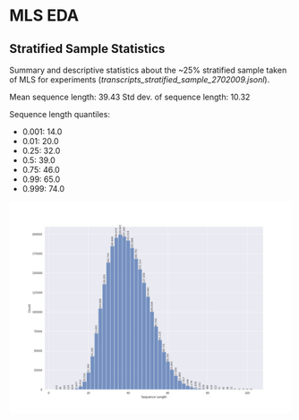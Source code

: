 # MLS EDA

## Stratified Sample Statistics

Summary and descriptive statistics about the ~25% stratified sample taken of MLS for experiments (_transcripts_stratified_sample_2702009.jsonl_).

Mean sequence length: 39.43
Std dev. of sequence length: 10.32

Sequence length quantiles:
- 0.001: 14.0
- 0.01: 20.0
- 0.25: 32.0
- 0.5: 39.0
- 0.75: 46.0
- 0.99: 65.0
- 0.999: 74.0

![Histogram of sequence lengths of MLS](/docs/assets/mls_strat_sample_seq_lengths_histogram.png)
